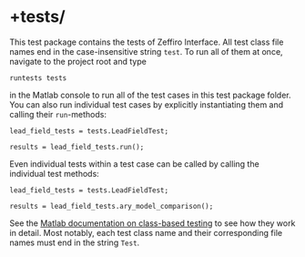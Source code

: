 # +tests/

This test package contains the tests of Zeffiro Interface. All test class file
names end in the case-insensitive string `test`. To run all of them at once,
navigate to the project root and type

	runtests tests

in the Matlab console to run all of the test cases in this test package
folder. You can also run individual test cases by explicitly instantiating
them and calling their `run`-methods:

	lead_field_tests = tests.LeadFieldTest;

	results = lead_field_tests.run();

Even individual tests within a test case can be called by calling the
individual test methods:

	lead_field_tests = tests.LeadFieldTest;

	results = lead_field_tests.ary_model_comparison();

See the [Matlab documentation on class-based testing][cbt] to see how they
work in detail. Most notably, each test class name and their corresponding
file names must end in the string `Test`.

[cbt]: https://se.mathworks.com/help/matlab/matlab_prog/author-class-based-unit-tests-in-matlab.html
